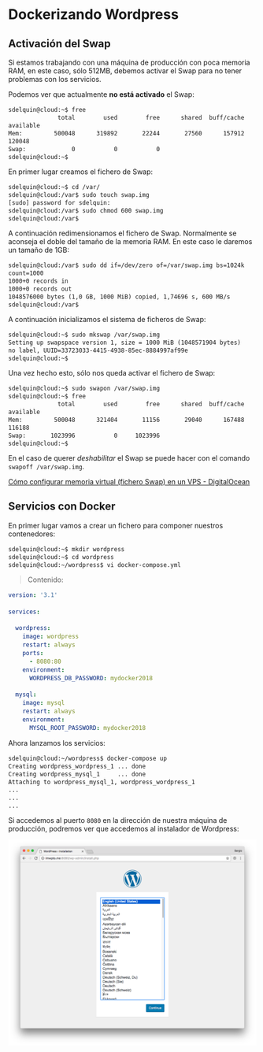 # Dockerizando Wordpress

## Activación del Swap

Si estamos trabajando con una máquina de producción con poca memoria RAM, en este caso, sólo 512MB, debemos activar el Swap para no tener problemas con los servicios.

Podemos ver que actualmente **no está activado** el Swap:

~~~console
sdelquin@cloud:~$ free
              total        used        free      shared  buff/cache   available
Mem:         500048      319892       22244       27560      157912      120048
Swap:             0           0           0
sdelquin@cloud:~$
~~~

En primer lugar creamos el fichero de Swap:

~~~console
sdelquin@cloud:~$ cd /var/
sdelquin@cloud:/var$ sudo touch swap.img
[sudo] password for sdelquin:
sdelquin@cloud:/var$ sudo chmod 600 swap.img
sdelquin@cloud:/var$
~~~

A continuación redimensionamos el fichero de Swap. Normalmente se aconseja el doble del tamaño de la memoria RAM. En este caso le daremos un tamaño de 1GB:

~~~console
sdelquin@cloud:/var$ sudo dd if=/dev/zero of=/var/swap.img bs=1024k count=1000
1000+0 records in
1000+0 records out
1048576000 bytes (1,0 GB, 1000 MiB) copied, 1,74696 s, 600 MB/s
sdelquin@cloud:/var$
~~~

A continuación inicializamos el sistema de ficheros de Swap:

~~~console
sdelquin@cloud:~$ sudo mkswap /var/swap.img
Setting up swapspace version 1, size = 1000 MiB (1048571904 bytes)
no label, UUID=33723033-4415-4938-85ec-8884997af99e
sdelquin@cloud:~$
~~~

Una vez hecho esto, sólo nos queda activar el fichero de Swap:

~~~console
sdelquin@cloud:~$ sudo swapon /var/swap.img
sdelquin@cloud:~$ free
              total        used        free      shared  buff/cache   available
Mem:         500048      321404       11156       29040      167488      116188
Swap:       1023996           0     1023996
sdelquin@cloud:~$
~~~

En el caso de querer *deshabilitar* el Swap se puede hacer con el comando `swapoff /var/swap.img`.

[Cómo configurar memoria virtual (fichero Swap) en un VPS - DigitalOcean](https://www.digitalocean.com/community/tutorials/how-to-configure-virtual-memory-swap-file-on-a-vps) 

## Servicios con Docker

En primer lugar vamos a crear un fichero para componer nuestros contenedores:

~~~console
sdelquin@cloud:~$ mkdir wordpress
sdelquin@cloud:~$ cd wordpress
sdelquin@cloud:~/wordpress$ vi docker-compose.yml
~~~

> Contenido:

~~~yml
version: '3.1'

services:

  wordpress:
    image: wordpress
    restart: always
    ports:
      - 8080:80
    environment:
      WORDPRESS_DB_PASSWORD: mydocker2018

  mysql:
    image: mysql
    restart: always
    environment:
      MYSQL_ROOT_PASSWORD: mydocker2018
~~~

Ahora lanzamos los servicios:

~~~console
sdelquin@cloud:~/wordpress$ docker-compose up
Creating wordpress_wordpress_1 ... done
Creating wordpress_mysql_1     ... done
Attaching to wordpress_mysql_1, wordpress_wordpress_1
...
...
...
~~~

Si accedemos al puerto `8080` en la dirección de nuestra máquina de producción, podremos ver que accedemos al instalador de Wordpress:

![Puerto 8080](img/wordpress_docker01.png) 

